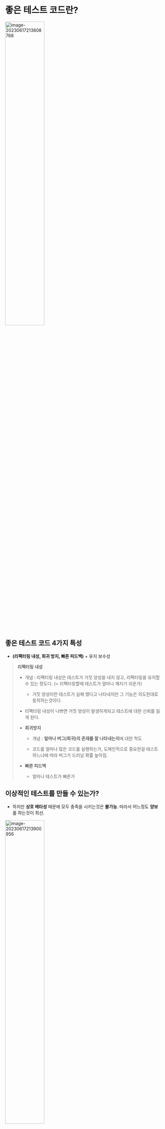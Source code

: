 # **좋은 테스트 코드란?**

<img src="https://raw.githubusercontent.com/hscom96/ImageStore/main/images/2023/06/17/image-20230617213808768.png" alt="image-20230617213808768" style="width:50%;" />





## **좋은 테스트 코드 4가지 특성**

- **(리팩터링 내성, 회귀 방지, 빠른 피드백)** + 유지 보수성



> **리팩터링 내성** 
>
> - 개념 : 리팩터링 내성은 테스트가 거짓 양성을 내지 않고, 리팩터링을 유지할 수 있는 정도다. (= 리팩터링할때 테스트가 얼마나 깨지기 쉬운가)
>   - 거짓 양성이란 테스트가 실패 했다고 나타내지만 그 기능은 의도한대로 동작하는것이다.
> - 리팩터링 내성이 나쁘면 거짓 양성이 발생하게되고 테스트에 대한 신뢰를 잃게 된다. 
>
> - **회귀방지**
>
>   - 개념 : **얼마나 버그(회귀)의 존재를 잘 나타내는지**에 대한 척도
>
>   - 코드를 얼마나 많은 코드를 실행하는가, 도메인적으로 중요한걸 테스트하느냐에 따라 버그가 드러날 확률 높아짐.
>
>     
>
> - **빠른 피드백**
>   - 얼마나 테스트가 빠른가



## **이상적인 테스트를 만들 수 있는가?**

- 하지만 **상호 배타성** 때문에 모두 충족을 시키는것은 **불가능**. 따라서 어느정도 **양보**를 하는것이 최선.

<img src="https://raw.githubusercontent.com/hscom96/ImageStore/main/images/2023/06/17/image-20230617213900956.png" alt="image-20230617213900956" style="width:50%;" />

- 하지만 **리팩터링 내성은 포기할 수 없다**. 최대한 많이 갖는것을 목표로 해야한다. 리팩터링 내성은 있거나 없거나 둘 중하나며 중간 단계는 거의 없다.
  - 회귀 방지와 빠른 피드백 사이의 선택으로 절충된다.





# **리팩터링 내성을 향상 시키는 방법**



## **첫번째, 내부 구현이 아닌 결과(식별할 수 있는 동작)을 검증하자.**



- 테스트와 sut의 구현 세부 사항이 많이 결합할수록 허위 경보가 더 많이 생긴다.
  - 여기서 **식별할 수 있는 동작이란?** **클라이언트가 목표를 달성**하는데 도움되는 연산 혹은 상태. 
- 즉 **어떻게보다 무엇을 중점**

| 세부사항 검증했을때                                          | 결과를 검증할때                                              |
| ------------------------------------------------------------ | ------------------------------------------------------------ |
| **(특정 구현을 예상하므로 깨지기 쉽다.)**![image-20230617214022542](https://raw.githubusercontent.com/hscom96/ImageStore/main/images/2023/06/17/image-20230617214022542-20230617214056918.png) | **(블랙박스로 취급하고 식별할 수 있는 동작만 검증 하므로, 리팩터링 내성이 는다.**![image-20230617214042004](https://raw.githubusercontent.com/hscom96/ImageStore/main/images/2023/06/17/image-20230617214042004.png) |

> 실행이 빠르고 회귀를 잡을 가능성이 높지만 거짓 양성이 많은 테스트를 **깨지기 쉬운 테스트(brittle test)**라고 한다.
>
> ```
> [Fact]
>  public void GetByid_executes_correct_SQL_code()
>  {
>    var sut = new UserRepository();
>  
>    User user = sut.GetById(5);
>  
>    Assert.Eqaul(
>      "SELECT * FROM dbo.[USER] WHERE UserID = 5", sut.LastExecutedSqlStatement);
>    )
>  }
> ```
>
> 위의 SQL문을 여러 가지 형태로 변형해도 결과는 모두 같을 수 있다.
>
> ```
>  SELECT * FROM dbo.[User] WHERE UserID = 5
>  SELECT * FROM dbo.User WHERE UserID = 5
>  SELECT UserID, Name, Email FROM dbo.[User] WHERE UserID = 5
> ```





**예시 #1 private 메서드를 테스트 하지 마라.** (= 연산과 상태를 최소한 노출하자)

클라이언트가 **목표**를 달성하는데 직접 도움 되는 **결과(식별할 수 있는 동작)만 public으로 공개해야하며 이를 테스트**하자.

잘설계된 API에서는 구현 세부사항은 private으로 비공개 API이다. 따라서 구현 세부사항이므로 테스트를 하면 안된다.

> - reference
>   - https://fishbowl.pastiche.org/2003/03/28/testing_private_methods_dont_do_it
>   - Unit testing P.156 ~ P.165



**예시 #2 stub으로 상호 작용을 검증하지 마라.  (주의 : mock 아님)**

스텁과의 상호작용을 검증하는 것은 취약한 테스트를 야기하는 안티패턴이다**.**

스텁으로의 호출은 최종 결과를 산출하기 위한 수단일 뿐이다. 

(다시 말하지만 리팩터링 내성을 향상 시키는 방법은 구현 세부사항이 아닌 최종 결과를 검증해야한다.)

```
[Fact]
public void Creating_a_report()
{
var stub = new Mock<IDatabase>();
stub.Setup(x => x.GetNumberOfUsers()).Returns(10);
var sut = new Controller(stub.Object);
 
Report report = sut.CreateReport();
 
Assert.Equal(10, report.NumberOfUsers);// 스텁으로 상호작용 검증
sut.Verify(x => x.GetNumberOfUsers(),Times.Once);}
```

**예시 #3 시스템 내 클래스간의 통신을 검증하는데 목을 사용하면 구현 세부사항과 결합되며 리팩터링 내성이 미흡해진다.** 

- 시스템 내부 통신 : 애플리케이션 내 클래스 간의 통신이다.
  - 구현 세부사항이다.
  - 내부 통신 (내부 클래스 간의 협력)과 결합하면 테스트가 취약해진다.
- 시스템 간 통신 : 애플리케이션이 다른 애플리케이션과 통신하는 것을 말한다.
  - 구현 세부사항이 아니다.
  - 시스템과 통신은 방식은 전체적으로 해당 시스템을 식별할 수 있는 동작을 나타낸다.



**예시 #4 모든 프로세스 외부 의존성을 목으로 대체 해야하는 것은 아니다** 

- **모든 프로세스 외부 의존성을 목으로 해야하는 것은 아니다**.
  - 프로세스 외부 의존성과 통신은 **외부에서 관찰할 수 없으면 구현 세부사항** 이다. 즉 프로세스 외부 의존성이 애플리케이션을 통해서만 접근 가능하다면, 이러한 의존성과 통신은 시스템에서 식별할 수 있는 동작이 아니다. 리팩터링 후에 그대로 유지할 필요가 없으므로 목으로 검증해서는 안된다.
- **완전히 통제권을 가진 프로세스 외부 의존성에 목을 사용하면 깨지기 쉬운 테스트**로 이어진다.
  - 즉 관리 의존성은 실제 인스턴스를 사용하고, 비관리 의존성은 목으로 대체하라.
  - 비관리 & 외부 의존성에 대해서만 인터페이스 써서 목을 사용해라.

> - 공유 의존성이 프로세스 내부에 있으면 각 테스트 실행 시 해당 의존성을 새 인스턴스로 써서 재사용 피하기 쉬움
> - 공유 의존성이 프로세스 외부에 있으면 각 테스트 실행전 db를 인스턴스화하거나 메시지버스를 새로 준비할 수 없다. (이렇게하면 너무 느려짐) -> 일반적인 접근은 테스트 대역, 즉 목과 스텁으로 교체한다.

> - 목을 사용한 동작 검증  
>   - 종종 목이 동작을 검증한다고 한다. 하지만 대부분 그렇지 않다.
>   - 목표를 달성하고자 각 개별 클래스가 이웃 클래스와 소통하는 방식은 식별할 수 있는 동작과는 아무런 관계가 없다. (이는 구현 세부사항이다.)  
>   - **목은 어플리케이션의 경계를 넘나드는 상호작용을 검증할 때와 이러한 상호작용의 사이드 이펙트가 외부 환경에서 보일 때만 동작과 관련**이 있다.

> - **관리 의존성**
>   - 이러한 의존성은 애플리케이션을 통해서만 접근이 가능하며, 해당 의존성과 상호작용은 외부 환경에서 볼 수 없다. (ex 데이터베이스) 외부 시스템은 보통 데이터베이스에 직접 접근하지 않고 제공하는 API를 통해 접근한다.
>   - 구현 세부 사항이다.
> - **비관리 의존성**
>   - 해당 의존성과의 상호 작용을 외부에서 볼 수 있다. 예를 들어 SMTP 서버와 메시지 버스 등이 있다. 둘 다 다른 애플리케이션에서 볼 수 있는 사이드 이펙트를 발생시킨다.
>   - 식별할 수 있는 동작이다.

## **두번째, 험블 객체 패턴 사용** 

| **사용전**                                                   | **사용후**                                                   |
| ------------------------------------------------------------ | ------------------------------------------------------------ |
| ![image-20230617214422500](https://raw.githubusercontent.com/hscom96/ImageStore/main/images/2023/06/17/image-20230617214422500.png) | ![image-20230617214428391](https://raw.githubusercontent.com/hscom96/ImageStore/main/images/2023/06/17/image-20230617214428391.png) |

<img src="https://raw.githubusercontent.com/hscom96/ImageStore/main/images/2023/06/18/image-20230618163753706.png" alt="image-20230618163753706" style="width:50%;" />

- 언제 사용?

  - **테스트하기 어려운 코드와 쉬운 코드 분리**
  - **협력자가 많은 복잡한 코드일때**

- 테스트 대상 코드의 로직을 테스트하려면, **테스트가 가능한 부분을 추출**해야 한다. (추출된 로직은 다른 클래스로 이동) 
- 결과적으로 코드는 테스트 가능한 부분을 둘러싼 얇은 험블 래퍼가 된다.

- TMI : 험블 객체 패턴은 많은 아키텍처 패턴(헥사고날, 함수형)등의 기반

  - 육각형 아키텍처는 비지니스 로직과 프로세스 외부 의존성과의 통신을 분리한다. 이는 도메인 계층과 애플리케이션 서비스 계층이 각각 담당하는 것이다.
  - 함수형 아키텍처는 더 나아가 프로세스 외부 의존성뿐만 아니라 모든 협력자와의 커뮤니케이션에서 비즈니스 로직을 분리한다. (테스트를 더 용이하게함) 즉, 함수형 코어에는 아무런 협력자도 없다. 함수형 코어의 모든 의존성은 불변

  > - reference
  >   - 클린 아키텍처 P. 250
  >   - Unit testing P.233 


> 코드가 더 중요해지거나 복잡해질 수록 협력자는 적어야한다.

> 좋지 않은 테스트를 작성하는 것보다는 테스트를 전혀 작성하지 않는 편이 낫다.



### **왜 추출 하는가?** 

| **추출전**                                                   | 추출후                                                       |
| ------------------------------------------------------------ | ------------------------------------------------------------ |
| ![image-20230617214502825](https://raw.githubusercontent.com/hscom96/ImageStore/main/images/2023/06/17/image-20230617214502825.png) | ![image-20230617214509461](https://raw.githubusercontent.com/hscom96/ImageStore/main/images/2023/06/17/image-20230617214509461.png) |

- 메서드의 **테스트 어려움은 모든 메서드에 전파되는 특성**을 가지고 있다.
- **별도로 추출해서 테스트가 가능한 코드의 영역을 최대한 넓힌다**.
- 반대로 **테스트하기 어려운 코드는 가장 바깥으로 밀어낸다.**





### **그렇다면 어떤 코드가 테스트하기 어려운 코드인가?**

1. 불확실성
   1. ex) 
      - `Random()`, `new Date()` (`LocalDate.now()`) 와 같이 실행할때마다 결과가 다른 함수에 의존하는 경우
      - `readLine` 혹은 `inputBox` 등 사용자들의 입력에 의존하는 경우

2. 부수효과(side effects)
   1. `console.log`, `System.out.println()` 과 같은 표준 출력
   2. Logger 등을 사용하는 경우
   3. 이메일 발송, 메세지큐 등 외부로의 메세지 발송
   4. 데이터베이스 등에 의존하는 경우
   5. 외부 API에 의존하는 경우





### **순수 함수를 만들면 테스트 용이성이 가장 높음**

- 순수 함수란? 

  몇번을 실행해도 동일한 입력에 대해서, 동일한 출력을 반환.

  - 숨은 입출력이 없음.

<img src="https://raw.githubusercontent.com/hscom96/ImageStore/main/images/2023/06/17/image-20230617214616151.png" alt="image-20230617214616151" style="width:50%;" />

- 첫번째 방법, 위 코드를 개선한다면 **제어할 수 없는 값을 외부에서 주입받도록 하자.** (now는 controller까지 밀어낸다.)

```
export default class Order {
    ...
    // 인자 호출이 없을 경우 LocalDateTime.now()를 사용
    discountWith(now = LocalDateTime.now()) { 
        if (now.dayOfWeek() == DayOfWeek.SUNDAY) {
            this._amount = this._amount * 0.9
        }
    }
}
```

- 두번째 방법, 의존성 주입
  - 첫번째 방법은 제어할 수 없는 값을 항상 함수/메소드 인자로 받아서 오염된다.
- 제어할 수 없는 값을 반환하는 인터페이스를 두고, 이를 테스트와 메인코드에서 활용하면된다.

<img src="https://raw.githubusercontent.com/hscom96/ImageStore/main/images/2023/06/17/image-20230617214646000.png" alt="image-20230617214646000" style="width:50%;" />

```
export interface Time {
  now(): LocalDateTime;
}
```

```
export class JodaTime implements Time {
  now(): LocalDateTime {
    return LocalDateTime.now();
  }
}
```

```
export class StubTime implements Time {
  private readonly currentTime: LocalDateTime;

  constructor(currentTime: LocalDateTime) {
    this.currentTime = currentTime;
  }

  static of (year:number, month:number, day:number, hour:number, minute:number, second:number) {
    return LocalDateTime.of(year, month, day, hour, minute, second);
  }

  now(): LocalDateTime {
    return this.currentTime;
  }
}
```

- `StubTime` 의 경우 **생성자로 받은 시간**을 그대로 전달하도록 구현되어있다.

```
export class OrderService {
    constructor(
        private readonly orderRepository: OrderRepository,
        private readonly time: Time, // Time 객체를 생성자 주입 받아서
        ) {
    }

    // 메소드에서 활용한다.
    async discountWith(orderId: number) {
        const order: Order = await this.orderRepository.findById(orderId);
        order.discountWith(this.time.now()); // this.time으로 현재 시간을 사용한다 
        await this.orderRepository.save(order);
    }
}
```

- 굳이 Controller에서 값을 넘겨받지 않고, **Service 혹은 Repository에서 즉시 제어할 수 없는 값**을 처리할 수 있다.





### **하지만 현실적으로 객체지향에서 모든걸 순수 함수로 만들 수 없다.**

- 모든 코드베이스를 함수형 아키텍처로 전환할 수 없다. 시스템의 **복잡도와 중요성을 고려해서 전략적으로 적용**
- 함수형 프로그래밍의 목표는 사이드 이펙트를 완전히 제거하는 것이 아니라 비즈니스 로직을 처리하는 코드와 사이드 이펙트를 일으키는 코드를 분리하는것이다.



> - 여기서는 순수함수로만드는 함수형 아키텍처를 예시로 들었지만
> - 육각형 아키텍처는 도메인 계층으로 인한 사이드 이펙트도 문제없다.
> - 순수함수로 못만드는경우도 험블 객체 패턴을 이용하면 비즈니스 로직과 외부 의존성과의 통신을 분리하게 함으로써 협력자 수가 줄고 도메인 유의성이 높아져서 테스트하기가 쉬워진다. (헥사고날 아키텍처)
>   - 하지만 상태기반 테스트는 거짓 양성이 되기 쉽다. 확률적으로 테스트와 제품 코드간의 결합도가 클수록 유출되는 구현 세부사항에 테스트가 얽매일 가능성이 높음
>
>
> <img src="https://raw.githubusercontent.com/hscom96/ImageStore/main/images/2023/06/17/image-20230617214941673.png" alt="image-20230617214941673" style="width:50%;" />



# Reference

- Unit Testing (블라디미르 코리코프)
- https://jwchung.github.io/testing-oh-my
- https://jojoldu.tistory.com/676
- https://www.youtube.com/watch?v=YdtknE_yPk4
- https://www.youtube.com/watch?v=Cz_a2gQp63c